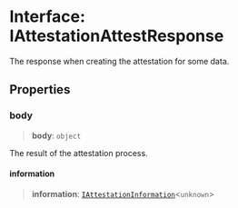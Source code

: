 # Interface: IAttestationAttestResponse

The response when creating the attestation for some data.

## Properties

### body

> **body**: `object`

The result of the attestation process.

#### information

> **information**: [`IAttestationInformation`](IAttestationInformation.md)\<`unknown`\>
